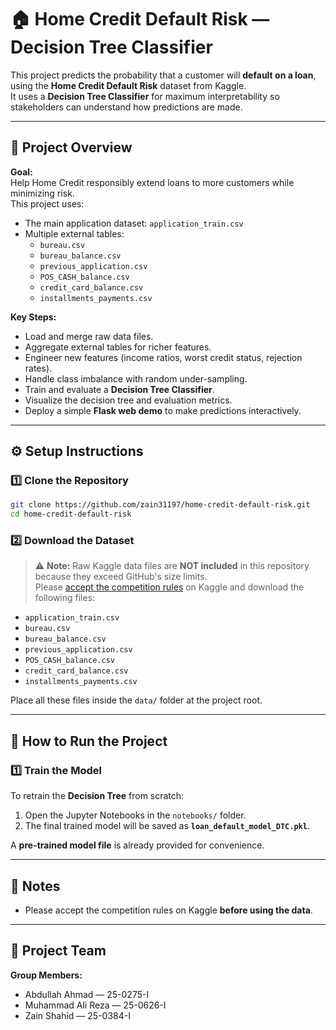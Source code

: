 # 🏠 Home Credit Default Risk — Decision Tree Classifier

This project predicts the probability that a customer will **default on a loan**, using the **Home Credit Default Risk** dataset from Kaggle.  
It uses a **Decision Tree Classifier** for maximum interpretability so stakeholders can understand how predictions are made.

---

## 📌 Project Overview

**Goal:**  
Help Home Credit responsibly extend loans to more customers while minimizing risk.  
This project uses:

- The main application dataset: `application_train.csv`
- Multiple external tables:
  - `bureau.csv`
  - `bureau_balance.csv`
  - `previous_application.csv`
  - `POS_CASH_balance.csv`
  - `credit_card_balance.csv`
  - `installments_payments.csv`

**Key Steps:**

- Load and merge raw data files.
- Aggregate external tables for richer features.
- Engineer new features (income ratios, worst credit status, rejection rates).
- Handle class imbalance with random under-sampling.
- Train and evaluate a **Decision Tree Classifier**.
- Visualize the decision tree and evaluation metrics.
- Deploy a simple **Flask web demo** to make predictions interactively.

---

## ⚙️ Setup Instructions

### 1️⃣ Clone the Repository

```bash
git clone https://github.com/zain31197/home-credit-default-risk.git
cd home-credit-default-risk
```

### 2️⃣ Download the Dataset

> ⚠️ **Note:** Raw Kaggle data files are **NOT included** in this repository because they exceed GitHub's size limits.  
> Please [accept the competition rules](https://www.kaggle.com/competitions/home-credit-default-risk/data) on Kaggle and download the following files:

- `application_train.csv`
- `bureau.csv`
- `bureau_balance.csv`
- `previous_application.csv`
- `POS_CASH_balance.csv`
- `credit_card_balance.csv`
- `installments_payments.csv`

Place all these files inside the `data/` folder at the project root.

---

## 🚀 How to Run the Project

### 1️⃣ Train the Model

To retrain the **Decision Tree** from scratch:

1. Open the Jupyter Notebooks in the `notebooks/` folder.
2. The final trained model will be saved as **`loan_default_model_DTC.pkl`**.

A **pre-trained model file** is already provided for convenience.

---

## 📌 Notes

- Please accept the competition rules on Kaggle **before using the data**.

---

## 👥 Project Team

**Group Members:**  
- Abdullah Ahmad — 25-0275-I  
- Muhammad Ali Reza — 25-0626-I  
- Zain Shahid — 25-0384-I
